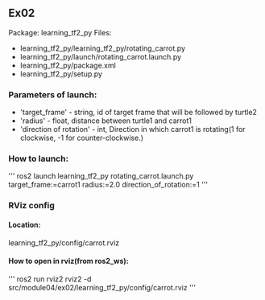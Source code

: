 ## Ex02
Package: learning_tf2_py
Files:
- learning_tf2_py/learning_tf2_py/rotating_carrot.py
- learning_tf2_py/launch/rotating_carrot.launch.py
- learning_tf2_py/package.xml
- learning_tf2_py/setup.py

### Parameters of launch:
- 'target_frame' - string, id of target frame that will be followed by turtle2
- 'radius' - float, distance between turtle1 and carrot1
- 'direction of rotation' - int, Direction in which carrot1 is rotating(1 for clockwise, -1 for counter-clockwise.)

### How to launch:
'''
ros2 launch learning_tf2_py rotating_carrot.launch.py target_frame:=carrot1 radius:=2.0 direction_of_rotation:=1
'''

### RViz config
#### Location:
learning_tf2_py/config/carrot.rviz

#### How to open in rviz(from ros2_ws):
'''
ros2 run rviz2 rviz2 -d src/module04/ex02/learning_tf2_py/config/carrot.rviz
'''
